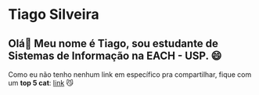 # Tiago Silveira
## Olá👋 Meu nome é Tiago, sou estudante de Sistemas de Informação na EACH - USP. 😄
Como eu não tenho nenhum link em específico pra compartilhar, fique com um **top 5 cat**: [link](https://www.youtube.com/watch?v=X5O12KJ70i0&pp=ygUWcmF5bW9uZCB0aGUgY2F0IHRpa3Rvaw%3D%3D)
😼




<!--
**TgoSil/TgoSil** is a ✨ _special_ ✨ repository because its `README.md` (this file) appears on your GitHub profile.

Here are some ideas to get you started:

- 🔭 I’m currently working on ...
- 🌱 I’m currently learning ...
- 👯 I’m looking to collaborate on ...
- 🤔 I’m looking for help with ...
- 💬 Ask me about ...
- 📫 How to reach me: ...
- 😄 Pronouns: ...
- ⚡ Fun fact: ...
-->

